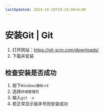 ```yaml
---
lastUpdated: 2024-10-18T19:18:00+8:00
---
```


# 安装Git | Git

1. 打开网站：<https://git-scm.com/downloads/>
2. 下载并安装

## 检查安装是否成功

1. 按下```Windows徽标```+```X```
2. 选择```终端管理员```
3. 输入```git -v```
4. 若正常显示版本号则安装成功